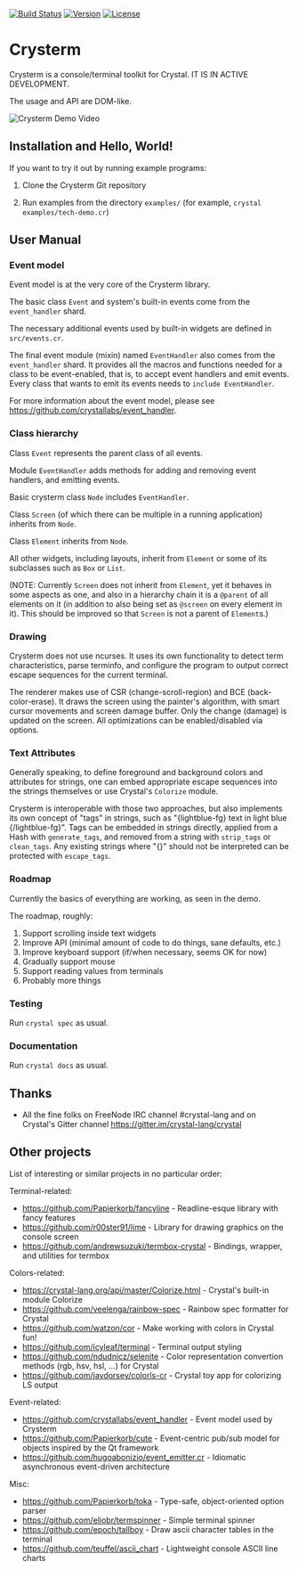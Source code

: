 [![Build Status](https://travis-ci.com/crystallabs/crysterm.svg?branch=master)](https://travis-ci.com/crystallabs/crysterm)
[![Version](https://img.shields.io/github/tag/crystallabs/crysterm.svg?maxAge=360)](https://github.com/crystallabs/crysterm/releases/latest)
[![License](https://img.shields.io/github/license/crystallabs/crysterm.svg)](https://github.com/crystallabs/crysterm/blob/master/LICENSE)

# Crysterm

Crysterm is a console/terminal toolkit for Crystal. IT IS IN ACTIVE DEVELOPMENT.

The usage and API are DOM-like.

![Crysterm Demo Video](https://raw.githubusercontent.com/docelic/crysterm/master/screenshots/2020-01-29-1.gif)

## Installation and Hello, World!

If you want to try it out by running example programs:

1. Clone the Crysterm Git repository

2. Run examples from the directory `examples/` (for example, `crystal examples/tech-demo.cr`)

## User Manual

### Event model

Event model is at the very core of the Crysterm library.

The basic class `Event` and system's built-in events come from the `event_handler` shard.

The necessary additional events used by built-in widgets are defined in `src/events.cr`.

The final event module (mixin) named `EventHandler` also comes from the `event_handler` shard. It provides all the macros and functions needed for a class to be event-enabled, that is, to accept event handlers and emit events.
Every class that wants to emit its events needs to `include EventHandler`.

For more information about the event model, please see https://github.com/crystallabs/event_handler.

### Class hierarchy

Class `Event` represents the parent class of all events.

Module `EventHandler` adds methods for adding and removing event handlers, and emitting events.

Basic crysterm class `Node` includes `EventHandler`.

Class `Screen` (of which there can be multiple in a running application) inherits from `Node`.

Class `Element` inherits from `Node`.

All other widgets, including layouts, inherit from `Element` or some of its subclasses such as `Box` or `List`.

(NOTE: Currently `Screen` does not inherit from `Element`, yet it behaves in some aspects as one,
and also in a hierarchy chain it is a `@parent` of all elements on it (in addition to also being
set as `@screen` on every element in it). This should be improved so that `Screen` is not a
parent of `Element`s.)

### Drawing

Crysterm does not use ncurses. It uses its own functionality to detect term characteristics, parse terminfo,
and configure the program to output correct escape sequences for the current terminal.

The renderer makes use of CSR (change-scroll-region) and BCE (back-color-erase). It draws the screen using
the painter's algorithm, with smart cursor movements and screen damage buffer.
Only the change (damage) is updated on the screen. All optimizations can be enabled/disabled via options.

### Text Attributes

Generally speaking, to define foreground and background colors and attributes for strings, one can embed
appropriate escape sequences into the strings themselves or use Crystal's `Colorize` module.

Crysterm is interoperable with those two approaches, but also implements its own concept of "tags" in strings,
such as "{lightblue-fg} text in light blue {/lightblue-fg}". Tags can be embedded in strings directly, applied
from a Hash with `generate_tags`, and removed from a string with `strip_tags` or `clean_tags`.
Any existing strings where "{}" should not be interpreted can be protected with `escape_tags`.

### Roadmap

Currently the basics of everything are working, as seen in the demo.

The roadmap, roughly:

1. Support scrolling inside text widgets
1. Improve API (minimal amount of code to do things, sane defaults, etc.)
1. Improve keyboard support (if/when necessary, seems OK for now)
1. Gradually support mouse
1. Support reading values from terminals
1. Probably more things

### Testing

Run `crystal spec` as usual.

### Documentation

Run `crystal docs` as usual.

## Thanks

* All the fine folks on FreeNode IRC channel #crystal-lang and on Crystal's Gitter channel https://gitter.im/crystal-lang/crystal

## Other projects

List of interesting or similar projects in no particular order:

Terminal-related:

- https://github.com/Papierkorb/fancyline - Readline-esque library with fancy features
- https://github.com/r00ster91/lime - Library for drawing graphics on the console screen
- https://github.com/andrewsuzuki/termbox-crystal - Bindings, wrapper, and utilities for termbox

Colors-related:

- https://crystal-lang.org/api/master/Colorize.html - Crystal's built-in module Colorize
- https://github.com/veelenga/rainbow-spec - Rainbow spec formatter for Crystal
- https://github.com/watzon/cor - Make working with colors in Crystal fun!
- https://github.com/icyleaf/terminal - Terminal output styling
- https://github.com/ndudnicz/selenite - Color representation convertion methods (rgb, hsv, hsl, ...) for Crystal
- https://github.com/jaydorsey/colorls-cr - Crystal toy app for colorizing LS output

Event-related:

- https://github.com/crystallabs/event_handler - Event model used by Crysterm
- https://github.com/Papierkorb/cute - Event-centric pub/sub model for objects inspired by the Qt framework
- https://github.com/hugoabonizio/event_emitter.cr - Idiomatic asynchronous event-driven architecture

Misc:

- https://github.com/Papierkorb/toka - Type-safe, object-oriented option parser
- https://github.com/eliobr/termspinner - Simple terminal spinner
- https://github.com/epoch/tallboy - Draw ascii character tables in the terminal
- https://github.com/teuffel/ascii_chart - Lightweight console ASCII line charts
